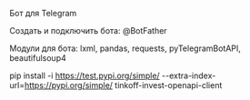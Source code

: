 Бот для Telegram

Cоздать и подключить бота: @BotFather

Модули для бота: lxml, pandas, requests, pyTelegramBotAPI, beautifulsoup4

pip install -i https://test.pypi.org/simple/ --extra-index-url=https://pypi.org/simple/ tinkoff-invest-openapi-client
